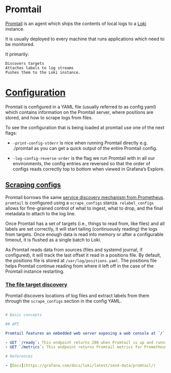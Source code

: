 # Promtail

[Promtail](https://grafana.com/docs/loki/latest/send-data/promtail/) is an agent which ships the contents of local logs to a [Loki](loki.md) instance.

It is usually deployed to every machine that runs applications which need to be monitored.

It primarily:

    Discovers targets
    Attaches labels to log streams
    Pushes them to the Loki instance.

# [Configuration](https://grafana.com/docs/loki/latest/send-data/promtail/configuration/)

Promtail is configured in a YAML file (usually referred to as config.yaml) which contains information on the Promtail server, where positions are stored, and how to scrape logs from files.

To see the configuration that is being loaded at promtail use one of the next flags:

- `-print-config-stderr` is nice when running Promtail directly e.g. ./promtail as you can get a quick output of the entire Promtail config.

- `-log-config-reverse-order` is the flag we run Promtail with in all our environments, the config entries are reversed so that the order of configs reads correctly top to bottom when viewed in Grafana’s Explore.

## [Scraping configs](https://grafana.com/docs/loki/latest/send-data/promtail/scraping/)

Promtail borrows the same [service discovery mechanism from Prometheus](https://prometheus.io/docs/prometheus/latest/configuration/configuration/#scrape_config). `promtail` is configured using a `scrape_configs` stanza. `relabel_configs` allows for fine-grained control of what to ingest, what to drop, and the final metadata to attach to the log line. 

Once Promtail has a set of targets (i.e., things to read from, like files) and all labels are set correctly, it will start tailing (continuously reading) the logs from targets. Once enough data is read into memory or after a configurable timeout, it is flushed as a single batch to Loki.

As Promtail reads data from sources (files and systemd journal, if configured), it will track the last offset it read in a positions file. By default, the positions file is stored at `/var/log/positions.yaml`. The positions file helps Promtail continue reading from where it left off in the case of the Promtail instance restarting.

### [The file target discovery](https://grafana.com/docs/loki/latest/send-data/promtail/scraping/#file-target-discovery)

Promtail discovers locations of log files and extract labels from them through the `scrape_configs` section in the config YAML.

```yaml

# Basic concepts

## API

Promtail features an embedded web server exposing a web console at `/` and the following API endpoints:

- GET `/ready`: This endpoint returns 200 when Promtail is up and running, and there’s at least one working target.
- GET `/metrics`: This endpoint returns Promtail metrics for Prometheus. 

# References

- [Docs](https://grafana.com/docs/loki/latest/send-data/promtail/)
